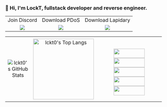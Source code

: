 ### 👋 Hi, I'm LockT, fullstack developer and reverse engineer.
<p align="center">
<table>
  <tr>
    <td align="center">Join Discord</td>
     <td align="center">Download PDoS</td>
    <td align="center">Download Lapidary</td>
  </tr>
  <tr>
    <td valign="center" align="center"><a href="https://discord.gg/Fv3V9Csc"><img src="https://i.imgur.com/lFM34nP.png"></a></td>
    <td valign="center" align="center"><a href="https://github.com/lckt0/PDoS/releases/tag/linux"><img src="https://i.imgur.com/NAe7qnB.png"></a></td>
    <td valign="center" align="center"><a href="https://discord.gg/Fv3V9Csc"><img src="https://i.imgur.com/9Nnosd9.png"></a></td>
  </tr>
 </table>
</p>
<p align="center">
  <table>
  <tr>
    <td valign="center" align="center"><img src="https://github-readme-stats.vercel.app/api?username=lckt0&show_icons=true&theme=radical" alt="lckt0's GitHub Stats"/></td>
    <td valign="center" align="center"><img src="https://github-readme-stats.vercel.app/api/top-langs/?username=lckt0&show_icons=true&theme=radical" alt="lckt0's Top Langs" height="195"/></td>
    <td valign="center" align="center" height="195" width="195">
      <p align="center">
        <br/>
    <a href="https://discord.com/users/750988343755669534"><img src="https://img.shields.io/badge/LockT%20-7289DA.svg?&style=for-the-badge&logo=discord&logoColor=white" width="100" height="30/></a>
    <a href="https://discord.gg/Fv3V9Csc"><img src="https://img.shields.io/badge/Server%20-7289DA.svg?&style=for-the-badge&logo=discord&logoColor=white" width="100" height="30/></a>
    <a href="https://github.com/lckt0"><img src="https://img.shields.io/badge/LockT19%20-1d202b.svg?&style=for-the-badge&logo=github&logoColor=white" width="100" height="30/></a>
    <a href="https://www.youtube.com/channel/UCYikC0hzGHzn-sVdvYhRVZw"><img src="https://img.shields.io/badge/LockT%20-FF0000.svg?&style=for-the-badge&logo=youtube&logoColor=white" width="100" height="30/></a>
    <a href="https://lapidarydev.tk"><img src="https://img.shields.io/badge/Lapidarydev%20-1d202b.svg?&style=for-the-badge" width="100" height="30"/></a>
</p>
    </td>
  </tr>
 </table>
</p>
